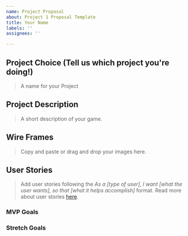 ```yaml
---
name: Project Proposal
about: Project 1 Proposal Template
title: Your Name
labels: ''
assignees: ''

---
```


## Project Choice (Tell us which project you're doing!)
> A name for your Project  

## Project Description
> A short description of your game.


## Wire Frames
> Copy and paste or drag and drop your images here.

## User Stories
> Add user stories following the _As a [type of user], I want [what the user wants], so that [what it helps accomplish]_ format. Read more about user stories [here](https://www.atlassian.com/agile/project-management/user-stories).

### MVP Goals


### Stretch Goals